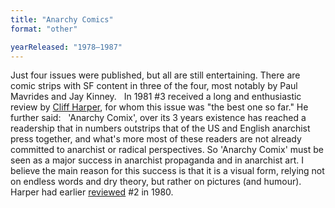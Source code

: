 ```yaml
---
title: "Anarchy Comics"
format: "other"

yearReleased: "1978–1987"
---
```

 Just four issues were published, but all are still entertaining. There are comic  strips with SF content in three of the four, most notably by Paul Mavrides and  Jay Kinney.
  
 In 1981 #3 received a long and enthusiastic review by <a href="https://freedomnews.org.uk/wp-content/uploads/2017/10/Freedom-1981-09-12.pdf"> Cliff Harper</a>, for whom this issue was "the best one so far." He further  said:
  
 'Anarchy Comix', over its 3 years existence has reached a readership that in  numbers outstrips that of the US and English anarchist press together, and  what's more most of these readers are not already committed to anarchist or  radical perspectives. So 'Anarchy Comix' must be seen as a major success in  anarchist propaganda and in anarchist art. I believe the main reason for this  success is that it is a visual form, relying not on endless words and dry  theory, but rather on pictures (and humour).
 Harper had earlier <a href="https://freedomnews.org.uk/wp-content/uploads/2017/11/Freedom-1980-03-29.pdf"> reviewed</a> #2 in 1980.
  